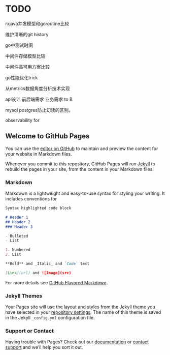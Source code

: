 # TODO

rxjava并发模型和goroutine比较

维护清晰的git history

go中测试时间

中间件存储模型比较

中间件高可用方案比较

go性能优化trick

从metrics数据角度分析技术实现

api设计
  前后端需求
  业务需求
  to B

mysql postgres防止幻读的区别。

observability for 


## Welcome to GitHub Pages

You can use the [editor on GitHub](https://github.com/zhyon404/zhyon404.github.io/edit/master/README.md) to maintain and preview the content for your website in Markdown files.

Whenever you commit to this repository, GitHub Pages will run [Jekyll](https://jekyllrb.com/) to rebuild the pages in your site, from the content in your Markdown files.

### Markdown

Markdown is a lightweight and easy-to-use syntax for styling your writing. It includes conventions for

```markdown
Syntax highlighted code block

# Header 1
## Header 2
### Header 3

- Bulleted
- List

1. Numbered
2. List

**Bold** and _Italic_ and `Code` text

[Link](url) and ![Image](src)
```

For more details see [GitHub Flavored Markdown](https://guides.github.com/features/mastering-markdown/).

### Jekyll Themes

Your Pages site will use the layout and styles from the Jekyll theme you have selected in your [repository settings](https://github.com/zhyon404/zhyon404.github.io/settings). The name of this theme is saved in the Jekyll `_config.yml` configuration file.

### Support or Contact

Having trouble with Pages? Check out our [documentation](https://help.github.com/categories/github-pages-basics/) or [contact support](https://github.com/contact) and we’ll help you sort it out.
